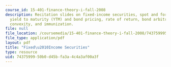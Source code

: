```yaml
---
course_id: 15-401-finance-theory-i-fall-2008
description: Recitation slides on fixed-income securities, spot and forward rates,
  yield to maturity (YTM) and bond pricing, rate of return, bond arbitrage, duration,
  convexity, and immunization.
file: null
file_location: /coursemedia/15-401-finance-theory-i-fall-2008/7437599950b0d45bfa3a4c4a3af00a3f_MIT15_401F08_rec02.pdf
file_type: application/pdf
layout: pdf
title: "Fixed\u2010Income Securities"
type: resource
uid: 74375999-50b0-d45b-fa3a-4c4a3af00a3f
---
```


